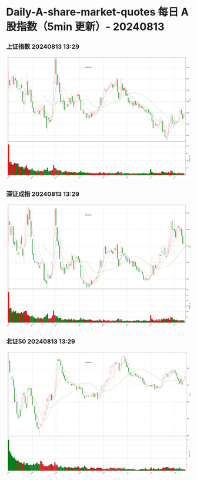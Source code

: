 
# Daily-A-share-market-quotes 每日 A 股指数（5min 更新）- 20240813

### 上证指数 20240813 13:29
![](./fig/2024/8/20240813-sh000001.png)

### 深证成指 20240813 13:29
![](./fig/2024/8/20240813-sz399001.png)

### 北证50 20240813 13:29
![](./fig/2024/8/20240813-bj899050.png)
